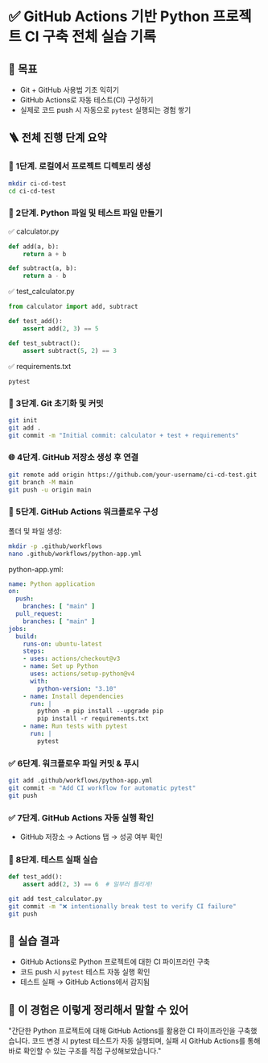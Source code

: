 
# ✅ GitHub Actions 기반 Python 프로젝트 CI 구축 전체 실습 기록

## 🎯 목표
- Git + GitHub 사용법 기초 익히기
- GitHub Actions로 자동 테스트(CI) 구성하기
- 실제로 코드 push 시 자동으로 `pytest` 실행되는 경험 쌓기

## 🪜 전체 진행 단계 요약

### 📁 1단계. 로컬에서 프로젝트 디렉토리 생성
```bash
mkdir ci-cd-test
cd ci-cd-test
```

### 🧾 2단계. Python 파일 및 테스트 파일 만들기

✅ calculator.py
```python
def add(a, b):
    return a + b

def subtract(a, b):
    return a - b
```

✅ test_calculator.py
```python
from calculator import add, subtract

def test_add():
    assert add(2, 3) == 5

def test_subtract():
    assert subtract(5, 2) == 3
```

✅ requirements.txt
```
pytest
```

### 🐙 3단계. Git 초기화 및 커밋
```bash
git init
git add .
git commit -m "Initial commit: calculator + test + requirements"
```

### 🌐 4단계. GitHub 저장소 생성 후 연결
```bash
git remote add origin https://github.com/your-username/ci-cd-test.git
git branch -M main
git push -u origin main
```

### 🔧 5단계. GitHub Actions 워크플로우 구성
폴더 및 파일 생성:
```bash
mkdir -p .github/workflows
nano .github/workflows/python-app.yml
```

python-app.yml:
```yaml
name: Python application
on:
  push:
    branches: [ "main" ]
  pull_request:
    branches: [ "main" ]
jobs:
  build:
    runs-on: ubuntu-latest
    steps:
    - uses: actions/checkout@v3
    - name: Set up Python
      uses: actions/setup-python@v4
      with:
        python-version: "3.10"
    - name: Install dependencies
      run: |
        python -m pip install --upgrade pip
        pip install -r requirements.txt
    - name: Run tests with pytest
      run: |
        pytest
```

### ✅ 6단계. 워크플로우 파일 커밋 & 푸시
```bash
git add .github/workflows/python-app.yml
git commit -m "Add CI workflow for automatic pytest"
git push
```

### ✅ 7단계. GitHub Actions 자동 실행 확인
- GitHub 저장소 → Actions 탭 → 성공 여부 확인

### 🧪 8단계. 테스트 실패 실습
```python
def test_add():
    assert add(2, 3) == 6  # 일부러 틀리게!
```
```bash
git add test_calculator.py
git commit -m "❌ intentionally break test to verify CI failure"
git push
```

## 🎉 실습 결과
- GitHub Actions로 Python 프로젝트에 대한 CI 파이프라인 구축
- 코드 push 시 `pytest` 테스트 자동 실행 확인
- 테스트 실패 → GitHub Actions에서 감지됨

## 📌 이 경험은 이렇게 정리해서 말할 수 있어
"간단한 Python 프로젝트에 대해 GitHub Actions를 활용한 CI 파이프라인을 구축했습니다.
코드 변경 시 pytest 테스트가 자동 실행되며, 실패 시 GitHub Actions를 통해 바로 확인할 수 있는 구조를 직접 구성해보았습니다."
